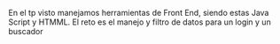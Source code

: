 En el tp visto manejamos herramientas de Front End, siendo estas Java Script y HTMML.
El reto es el manejo y filtro de datos para un login y un buscador
